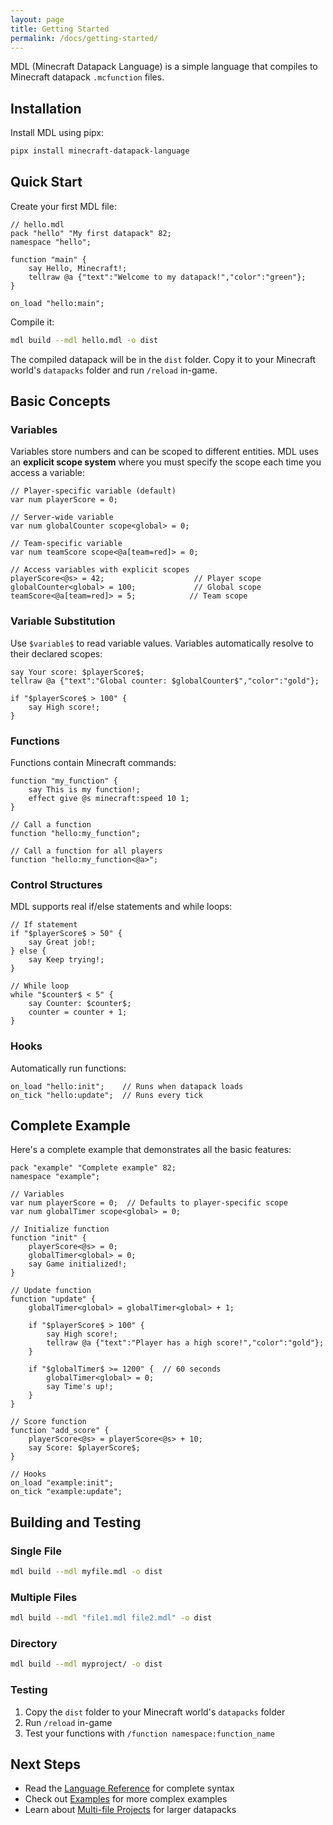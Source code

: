 ```yaml
---
layout: page
title: Getting Started
permalink: /docs/getting-started/
---
```


MDL (Minecraft Datapack Language) is a simple language that compiles to Minecraft datapack `.mcfunction` files.

## Installation

Install MDL using pipx:

```bash
pipx install minecraft-datapack-language
```

## Quick Start

Create your first MDL file:

```mdl
// hello.mdl
pack "hello" "My first datapack" 82;
namespace "hello";

function "main" {
    say Hello, Minecraft!;
    tellraw @a {"text":"Welcome to my datapack!","color":"green"};
}

on_load "hello:main";
```

Compile it:

```bash
mdl build --mdl hello.mdl -o dist
```

The compiled datapack will be in the `dist` folder. Copy it to your Minecraft world's `datapacks` folder and run `/reload` in-game.

## Basic Concepts

### Variables

Variables store numbers and can be scoped to different entities. MDL uses an **explicit scope system** where you must specify the scope each time you access a variable:

```mdl
// Player-specific variable (default)
var num playerScore = 0;

// Server-wide variable
var num globalCounter scope<global> = 0;

// Team-specific variable
var num teamScore scope<@a[team=red]> = 0;

// Access variables with explicit scopes
playerScore<@s> = 42;                    // Player scope
globalCounter<global> = 100;             // Global scope
teamScore<@a[team=red]> = 5;            // Team scope
```

### Variable Substitution

Use `$variable$` to read variable values. Variables automatically resolve to their declared scopes:

```mdl
say Your score: $playerScore$;
tellraw @a {"text":"Global counter: $globalCounter$","color":"gold"};

if "$playerScore$ > 100" {
    say High score!;
}
```

### Functions

Functions contain Minecraft commands:

```mdl
function "my_function" {
    say This is my function!;
    effect give @s minecraft:speed 10 1;
}

// Call a function
function "hello:my_function";

// Call a function for all players
function "hello:my_function<@a>";
```

### Control Structures

MDL supports real if/else statements and while loops:

```mdl
// If statement
if "$playerScore$ > 50" {
    say Great job!;
} else {
    say Keep trying!;
}

// While loop
while "$counter$ < 5" {
    say Counter: $counter$;
    counter = counter + 1;
}
```

### Hooks

Automatically run functions:

```mdl
on_load "hello:init";    // Runs when datapack loads
on_tick "hello:update";  // Runs every tick
```

## Complete Example

Here's a complete example that demonstrates all the basic features:

```mdl
pack "example" "Complete example" 82;
namespace "example";

// Variables
var num playerScore = 0;  // Defaults to player-specific scope
var num globalTimer scope<global> = 0;

// Initialize function
function "init" {
    playerScore<@s> = 0;
    globalTimer<global> = 0;
    say Game initialized!;
}

// Update function
function "update" {
    globalTimer<global> = globalTimer<global> + 1;
    
    if "$playerScore$ > 100" {
        say High score!;
        tellraw @a {"text":"Player has a high score!","color":"gold"};
    }
    
    if "$globalTimer$ >= 1200" {  // 60 seconds
        globalTimer<global> = 0;
        say Time's up!;
    }
}

// Score function
function "add_score" {
    playerScore<@s> = playerScore<@s> + 10;
    say Score: $playerScore$;
}

// Hooks
on_load "example:init";
on_tick "example:update";
```

## Building and Testing

### Single File
```bash
mdl build --mdl myfile.mdl -o dist
```

### Multiple Files
```bash
mdl build --mdl "file1.mdl file2.mdl" -o dist
```

### Directory
```bash
mdl build --mdl myproject/ -o dist
```

### Testing
1. Copy the `dist` folder to your Minecraft world's `datapacks` folder
2. Run `/reload` in-game
3. Test your functions with `/function namespace:function_name`

## Next Steps

- Read the [Language Reference](language-reference.md) for complete syntax
- Check out [Examples](examples.md) for more complex examples
- Learn about [Multi-file Projects](multi-file-projects.md) for larger datapacks
